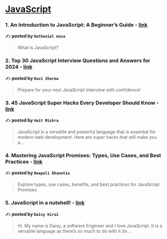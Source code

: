
<h1><a href=https://medium.com/tag/javascript-development/recommended target="_blank" rel="noopener noreferrer">JavaScript</a></h1>
<h3>1. An Introduction to JavaScript: A Beginner’s Guide - <a href="https://medium.com/@nathanielmusa3/an-introduction-to-javascript-a-beginners-guide-ce56fe1f1d32" target="_blank" rel="noopener noreferrer">link</a></h3>

✍️ **posted by `Nathaniel musa`**

<blockquote>What is JavaScript?</blockquote>

<h3>2. Top 30 JavaScript Interview Questions and Answers for 2024 - <a href="https://medium.com/@javascriptcentric/top-30-javascript-interview-questions-and-answers-for-2024-7f1e2d1d0638" target="_blank" rel="noopener noreferrer">link</a></h3>

✍️ **posted by `Ravi Sharma`**

<blockquote>Prepare for your next JavaScript interview with confidence!</blockquote>

<h3>3. 45 JavaScript Super Hacks Every Developer Should Know - <a href="https://medium.com/dev-genius/45-javascript-super-hacks-every-developer-should-know-92aecfb33ee8" target="_blank" rel="noopener noreferrer">link</a></h3>

✍️ **posted by `Amit Mishra`**

<blockquote>JavaScript is a versatile and powerful language that is essential for modern web development. Here are super hacks that will make you a…</blockquote>

<h3>4. Mastering JavaScript Promises: Types, Use Cases, and Best Practices - <a href="https://medium.com/@LearnCodingWithDeepali/mastering-javascript-promises-types-use-cases-and-best-practices-e0a3f8d6d042" target="_blank" rel="noopener noreferrer">link</a></h3>

✍️ **posted by `Deepali Dhanotia`**

<blockquote>Explore types, use cases, benefits, and best practices for JavaScript Promises</blockquote>

<h3>5. JavaScript in a nutshell! - <a href="https://medium.com/@daisykirui/javascript-in-a-nutshell-669dab5b6e78" target="_blank" rel="noopener noreferrer">link</a></h3>

✍️ **posted by `Daisy Kirui`**

<blockquote>Hi. My name is Daisy, a software Engineer and I love JavaScript. It is a versatile language as there’s so much to do with it (in…</blockquote>

